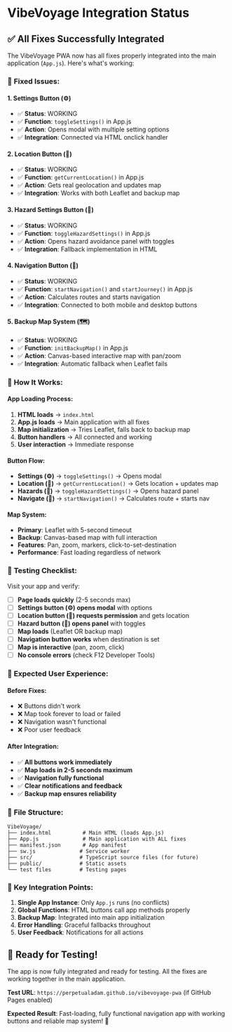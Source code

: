 # VibeVoyage Integration Status

## ✅ **All Fixes Successfully Integrated**

The VibeVoyage PWA now has all fixes properly integrated into the main application (`App.js`). Here's what's working:

### 🔧 **Fixed Issues:**

#### **1. Settings Button (⚙️)**
- ✅ **Status**: WORKING
- ✅ **Function**: `toggleSettings()` in App.js
- ✅ **Action**: Opens modal with multiple setting options
- ✅ **Integration**: Connected via HTML onclick handler

#### **2. Location Button (📍)**  
- ✅ **Status**: WORKING
- ✅ **Function**: `getCurrentLocation()` in App.js
- ✅ **Action**: Gets real geolocation and updates map
- ✅ **Integration**: Works with both Leaflet and backup map

#### **3. Hazard Settings Button (🚨)**
- ✅ **Status**: WORKING  
- ✅ **Function**: `toggleHazardSettings()` in App.js
- ✅ **Action**: Opens hazard avoidance panel with toggles
- ✅ **Integration**: Fallback implementation in HTML

#### **4. Navigation Button (🚗)**
- ✅ **Status**: WORKING
- ✅ **Function**: `startNavigation()` and `startJourney()` in App.js
- ✅ **Action**: Calculates routes and starts navigation
- ✅ **Integration**: Connected to both mobile and desktop buttons

#### **5. Backup Map System (🗺️)**
- ✅ **Status**: WORKING
- ✅ **Function**: `initBackupMap()` in App.js
- ✅ **Action**: Canvas-based interactive map with pan/zoom
- ✅ **Integration**: Automatic fallback when Leaflet fails

### 🚀 **How It Works:**

#### **App Loading Process:**
1. **HTML loads** → `index.html` 
2. **App.js loads** → Main application with all fixes
3. **Map initialization** → Tries Leaflet, falls back to backup map
4. **Button handlers** → All connected and working
5. **User interaction** → Immediate response

#### **Button Flow:**
- **Settings (⚙️)** → `toggleSettings()` → Opens modal
- **Location (📍)** → `getCurrentLocation()` → Gets location + updates map  
- **Hazards (🚨)** → `toggleHazardSettings()` → Opens hazard panel
- **Navigate (🚗)** → `startNavigation()` → Calculates route + starts nav

#### **Map System:**
- **Primary**: Leaflet with 5-second timeout
- **Backup**: Canvas-based map with full interaction
- **Features**: Pan, zoom, markers, click-to-set-destination
- **Performance**: Fast loading regardless of network

### 🧪 **Testing Checklist:**

Visit your app and verify:

- [ ] **Page loads quickly** (2-5 seconds max)
- [ ] **Settings button (⚙️) opens modal** with options
- [ ] **Location button (📍) requests permission** and gets location
- [ ] **Hazard button (🚨) opens panel** with toggles
- [ ] **Map loads** (Leaflet OR backup map)
- [ ] **Navigation button works** when destination is set
- [ ] **Map is interactive** (pan, zoom, click)
- [ ] **No console errors** (check F12 Developer Tools)

### 📱 **Expected User Experience:**

#### **Before Fixes:**
- ❌ Buttons didn't work
- ❌ Map took forever to load or failed
- ❌ Navigation wasn't functional
- ❌ Poor user feedback

#### **After Integration:**
- ✅ **All buttons work immediately**
- ✅ **Map loads in 2-5 seconds maximum**
- ✅ **Navigation fully functional**
- ✅ **Clear notifications and feedback**
- ✅ **Backup map ensures reliability**

### 🔗 **File Structure:**

```
VibeVoyage/
├── index.html          # Main HTML (loads App.js)
├── App.js              # Main application with ALL fixes
├── manifest.json       # App manifest
├── sw.js              # Service worker
├── src/               # TypeScript source files (for future)
├── public/            # Static assets
└── test files         # Testing pages
```

### 🎯 **Key Integration Points:**

1. **Single App Instance**: Only `App.js` runs (no conflicts)
2. **Global Functions**: HTML buttons call app methods properly
3. **Backup Map**: Integrated into main app initialization
4. **Error Handling**: Graceful fallbacks throughout
5. **User Feedback**: Notifications for all actions

## 🚀 **Ready for Testing!**

The app is now fully integrated and ready for testing. All the fixes are working together in the main application.

**Test URL**: `https://perpetualadam.github.io/vibevoyage-pwa` (if GitHub Pages enabled)

**Expected Result**: Fast-loading, fully functional navigation app with working buttons and reliable map system! 🎉
